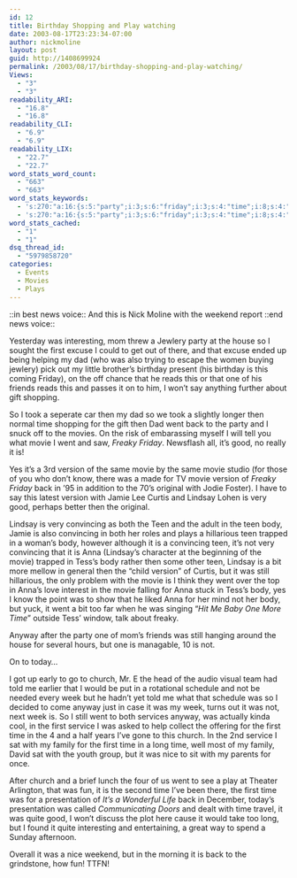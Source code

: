 ```yaml
---
id: 12
title: Birthday Shopping and Play watching
date: 2003-08-17T23:23:34-07:00
author: nickmoline
layout: post
guid: http://1408699924
permalink: /2003/08/17/birthday-shopping-and-play-watching/
Views:
  - "3"
  - "3"
readability_ARI:
  - "16.8"
  - "16.8"
readability_CLI:
  - "6.9"
  - "6.9"
readability_LIX:
  - "22.7"
  - "22.7"
word_stats_word_count:
  - "663"
  - "663"
word_stats_keywords:
  - 's:270:"a:16:{s:5:"party";i:3;s:6:"friday";i:3;s:4:"time";i:8;s:4:"went";i:6;s:5:"movie";i:7;s:6:"freaky";i:3;s:4:"good";i:3;s:7:"version";i:4;s:7:"lindsay";i:3;s:10:"convincing";i:4;s:4:"teen";i:5;s:4:"body";i:5;s:4:"anna";i:3;s:6:"anyway";i:3;s:6:"church";i:3;s:4:"week";i:3;}";'
  - 's:270:"a:16:{s:5:"party";i:3;s:6:"friday";i:3;s:4:"time";i:8;s:4:"went";i:6;s:5:"movie";i:7;s:6:"freaky";i:3;s:4:"good";i:3;s:7:"version";i:4;s:7:"lindsay";i:3;s:10:"convincing";i:4;s:4:"teen";i:5;s:4:"body";i:5;s:4:"anna";i:3;s:6:"anyway";i:3;s:6:"church";i:3;s:4:"week";i:3;}";'
word_stats_cached:
  - "1"
  - "1"
dsq_thread_id:
  - "5979858720"
categories:
  - Events
  - Movies
  - Plays
---
```

::in best news voice:: And this is Nick Moline with the weekend report ::end news voice::

Yesterday was interesting, mom threw a Jewlery party at the house so I sought the first excuse I could to get out of there, and that excuse ended up being helping my dad (who was also trying to escape the women buying jewlery) pick out my little brother&#8217;s birthday present (his birthday is this coming Friday), on the off chance that he reads this or that one of his friends reads this and passes it on to him, I won&#8217;t say anything further about gift shopping.

So I took a seperate car then my dad so we took a slightly longer then normal time shopping for the gift then Dad went back to the party and I snuck off to the movies. On the risk of embarassing myself I will tell you what movie I went and saw, _Freaky Friday_. Newsflash all, it&#8217;s good, no really it is!

Yes it&#8217;s a 3rd version of the same movie by the same movie studio (for those of you who don&#8217;t know, there was a made for TV movie version of _Freaky Friday_ back in &#8217;95 in addition to the 70&#8217;s original with Jodie Foster). I have to say this latest version with Jamie Lee Curtis and Lindsay Lohen is very good, perhaps better then the original.

Lindsay is very convincing as both the Teen and the adult in the teen body, Jamie is also convincing in both her roles and plays a hillarious teen trapped in a woman&#8217;s body, however although it is a convincing teen, it&#8217;s not very convincing that it is Anna (Lindsay&#8217;s character at the beginning of the movie) trapped in Tess&#8217;s body rather then some other teen, Lindsay is a bit more mellow in general then the &#8220;child version&#8221; of Curtis, but it was still hillarious, the only problem with the movie is I think they went over the top in Anna&#8217;s love interest in the movie falling for Anna stuck in Tess&#8217;s body, yes I know the point was to show that he liked Anna for her mind not her body, but yuck, it went a bit too far when he was singing &#8220;_Hit Me Baby One More Time_&#8221; outside Tess&#8217; window, talk about freaky.

Anyway after the party one of mom&#8217;s friends was still hanging around the house for several hours, but one is managable, 10 is not.

On to today&#8230;

I got up early to go to church, Mr. E the head of the audio visual team had told me earlier that I would be put in a rotational schedule and not be needed every week but he hadn&#8217;t yet told me what that schedule was so I decided to come anyway just in case it was my week, turns out it was not, next week is. So I still went to both services anyway, was actually kinda cool, in the first service I was asked to help collect the offering for the first time in the 4 and a half years I&#8217;ve gone to this church. In the 2nd service I sat with my family for the first time in a long time, well most of my family, David sat with the youth group, but it was nice to sit with my parents for once.

After church and a brief lunch the four of us went to see a play at Theater Arlington, that was fun, it is the second time I&#8217;ve been there, the first time was for a presentation of _It&#8217;s a Wonderful Life_ back in December, today&#8217;s presentation was called _Communicating Doors_ and dealt with time travel, it was quite good, I won&#8217;t discuss the plot here cause it would take too long, but I found it quite interesting and entertaining, a great way to spend a Sunday afternoon.

Overall it was a nice weekend, but in the morning it is back to the grindstone, how fun! TTFN!